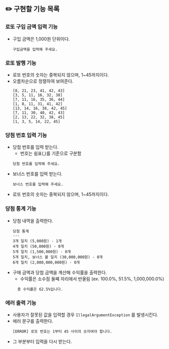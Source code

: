 ## ✏️ 구현할 기능 목록
### 로또 구입 금액 입력 기능
- 구입 금액은 1,000원 단위이다.
   ```
   구입금액을 입력해 주세요.
   ```
### 로또 발행 기능
- 로또 번호의 숫자는 중복되지 않으며, 1~45까지이다.
- 오름차순으로 정렬하여 보여준다.
   ```
   [8, 21, 23, 41, 42, 43]
   [3, 5, 11, 16, 32, 38]
   [7, 11, 16, 35, 36, 44] 
   [1, 8, 11, 31, 41, 42] 
   [13, 14, 16, 38, 42, 45] 
   [7, 11, 30, 40, 42, 43] 
   [2, 13, 22, 32, 38, 45] 
   [1, 3, 5, 14, 22, 45]
  ```

### 당첨 번호 입력 기능
- 당첨 번호를 입력 받는다.
  - 번호는 쉼표(,)를 기준으로 구분함
  ```
  당첨 번호를 입력해 주세요.
  ```
- 보너스 번호를 입력 받는다.
  ```
  보너스 번호를 입력해 주세요.
  ```
- 로또 번호의 숫자는 중복되지 않으며, 1~45까지이다.

### 당첨 통계 기능
- 당첨 내역을 출력한다.
    ```
    당첨 통계
    ---
    3개 일치 (5,000원) - 1개
    4개 일치 (50,000원) - 0개
    5개 일치 (1,500,000원) - 0개
    5개 일치, 보너스 볼 일치 (30,000,000원) - 0개
    6개 일치 (2,000,000,000원) - 0개
    ```
- 구매 금액과 당첨 금액을 계산해 수익률을 출력한다.
  - 수익률은 소수점 둘째 자리에서 반올림 (ex. 100.0%, 51.5%, 1,000,000.0%)
   ```
     총 수익률은 62.5%입니다.
   ```

### 에러 출력 기능
- 사용자가 잘못된 값을 입력할 경우  `IllegalArgumentException` 를 발생시킨다.
- 에러 문구를 출력한다.
    ```
    [ERROR] 로또 번호는 1부터 45 사이의 숫자여야 합니다.
    ```
- 그 부분부터 입력을 다시 받는다.